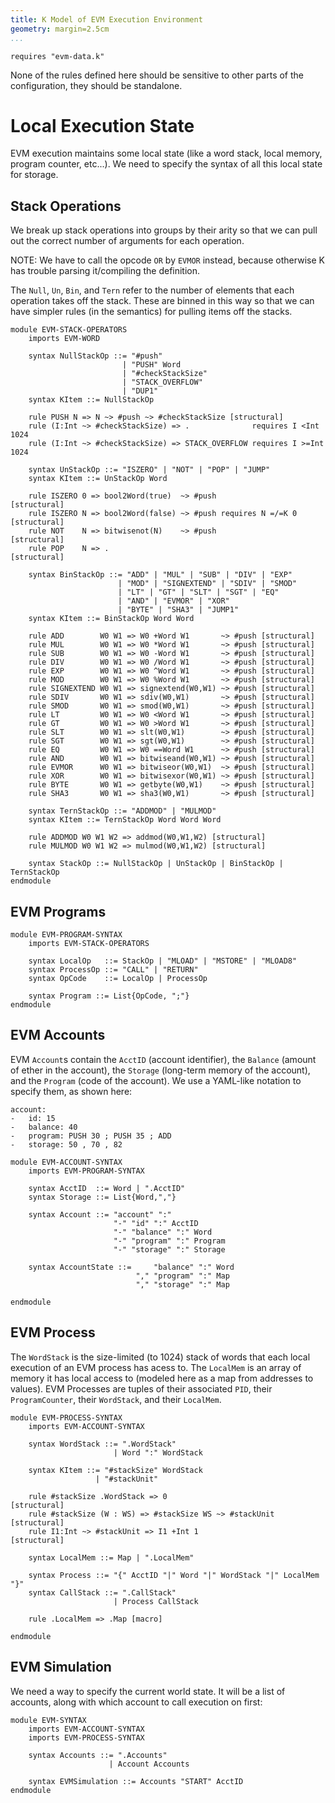 ```yaml
---
title: K Model of EVM Execution Environment
geometry: margin=2.5cm
...
```



```k
requires "evm-data.k"
```

None of the rules defined here should be sensitive to other parts of the
configuration, they should be standalone.


Local Execution State
=====================

EVM execution maintains some local state (like a word stack, local memory,
program counter, etc...). We need to specify the syntax of all this local state
for storage.

Stack Operations
----------------

We break up stack operations into groups by their arity so that we can pull out
the correct number of arguments for each operation.

NOTE: We have to call the opcode `OR` by `EVMOR` instead, because otherwise K
has trouble parsing it/compiling the definition.

The `Null`, `Un`, `Bin`, and `Tern` refer to the number of elements that each
operation takes off the stack. These are binned in this way so that we can have
simpler rules (in the semantics) for pulling items off the stacks.

```k
module EVM-STACK-OPERATORS
    imports EVM-WORD

    syntax NullStackOp ::= "#push"
                         | "PUSH" Word
                         | "#checkStackSize"
                         | "STACK_OVERFLOW"
                         | "DUP1"
    syntax KItem ::= NullStackOp

    rule PUSH N => N ~> #push ~> #checkStackSize [structural]
    rule (I:Int ~> #checkStackSize) => .              requires I <Int  1024
    rule (I:Int ~> #checkStackSize) => STACK_OVERFLOW requires I >=Int 1024

    syntax UnStackOp ::= "ISZERO" | "NOT" | "POP" | "JUMP"
    syntax KItem ::= UnStackOp Word

    rule ISZERO 0 => bool2Word(true)  ~> #push                   [structural]
    rule ISZERO N => bool2Word(false) ~> #push requires N =/=K 0 [structural]
    rule NOT    N => bitwisenot(N)    ~> #push                   [structural]
    rule POP    N => .                                           [structural]

    syntax BinStackOp ::= "ADD" | "MUL" | "SUB" | "DIV" | "EXP"
                        | "MOD" | "SIGNEXTEND" | "SDIV" | "SMOD"
                        | "LT" | "GT" | "SLT" | "SGT" | "EQ"
                        | "AND" | "EVMOR" | "XOR"
                        | "BYTE" | "SHA3" | "JUMP1"
    syntax KItem ::= BinStackOp Word Word

    rule ADD        W0 W1 => W0 +Word W1       ~> #push [structural]
    rule MUL        W0 W1 => W0 *Word W1       ~> #push [structural]
    rule SUB        W0 W1 => W0 -Word W1       ~> #push [structural]
    rule DIV        W0 W1 => W0 /Word W1       ~> #push [structural]
    rule EXP        W0 W1 => W0 ^Word W1       ~> #push [structural]
    rule MOD        W0 W1 => W0 %Word W1       ~> #push [structural]
    rule SIGNEXTEND W0 W1 => signextend(W0,W1) ~> #push [structural]
    rule SDIV       W0 W1 => sdiv(W0,W1)       ~> #push [structural]
    rule SMOD       W0 W1 => smod(W0,W1)       ~> #push [structural]
    rule LT         W0 W1 => W0 <Word W1       ~> #push [structural]
    rule GT         W0 W1 => W0 >Word W1       ~> #push [structural]
    rule SLT        W0 W1 => slt(W0,W1)        ~> #push [structural]
    rule SGT        W0 W1 => sgt(W0,W1)        ~> #push [structural]
    rule EQ         W0 W1 => W0 ==Word W1      ~> #push [structural]
    rule AND        W0 W1 => bitwiseand(W0,W1) ~> #push [structural]
    rule EVMOR      W0 W1 => bitwiseor(W0,W1)  ~> #push [structural]
    rule XOR        W0 W1 => bitwisexor(W0,W1) ~> #push [structural]
    rule BYTE       W0 W1 => getbyte(W0,W1)    ~> #push [structural]
    rule SHA3       W0 W1 => sha3(W0,W1)       ~> #push [structural]

    syntax TernStackOp ::= "ADDMOD" | "MULMOD"
    syntax KItem ::= TernStackOp Word Word Word

    rule ADDMOD W0 W1 W2 => addmod(W0,W1,W2) [structural]
    rule MULMOD W0 W1 W2 => mulmod(W0,W1,W2) [structural]

    syntax StackOp ::= NullStackOp | UnStackOp | BinStackOp | TernStackOp
endmodule
```

EVM Programs
------------

```k
module EVM-PROGRAM-SYNTAX
    imports EVM-STACK-OPERATORS

    syntax LocalOp   ::= StackOp | "MLOAD" | "MSTORE" | "MLOAD8"
    syntax ProcessOp ::= "CALL" | "RETURN"
    syntax OpCode    ::= LocalOp | ProcessOp

    syntax Program ::= List{OpCode, ";"}
endmodule
```

EVM Accounts
------------

EVM `Account`s contain the `AcctID` (account identifier), the `Balance` (amount
of ether in the account), the `Storage` (long-term memory of the account), and
the `Program` (code of the account). We use a YAML-like notation to specify
them, as shown here:

```evm-account
account:
-   id: 15
-   balance: 40
-   program: PUSH 30 ; PUSH 35 ; ADD
-   storage: 50 , 70 , 82
```

```k
module EVM-ACCOUNT-SYNTAX
    imports EVM-PROGRAM-SYNTAX

    syntax AcctID  ::= Word | ".AcctID"
    syntax Storage ::= List{Word,","}

    syntax Account ::= "account" ":"
                       "-" "id" ":" AcctID
                       "-" "balance" ":" Word
                       "-" "program" ":" Program
                       "-" "storage" ":" Storage

    syntax AccountState ::=     "balance" ":" Word
                            "," "program" ":" Map
                            "," "storage" ":" Map

endmodule
```

EVM Process
-----------

The `WordStack` is the size-limited (to 1024) stack of words that each local
execution of an EVM process has acess to. The `LocalMem` is an array of memory
it has local access to (modeled here as a map from addresses to values). EVM
Processes are tuples of their associated `PID`, their `ProgramCounter`, their
`WordStack`, and their `LocalMem`.

```k
module EVM-PROCESS-SYNTAX
    imports EVM-ACCOUNT-SYNTAX

    syntax WordStack ::= ".WordStack"
                       | Word ":" WordStack

    syntax KItem ::= "#stackSize" WordStack
                   | "#stackUnit"

    rule #stackSize .WordStack => 0                         [structural]
    rule #stackSize (W : WS) => #stackSize WS ~> #stackUnit [structural]
    rule I1:Int ~> #stackUnit => I1 +Int 1                  [structural]

    syntax LocalMem ::= Map | ".LocalMem"

    syntax Process ::= "{" AcctID "|" Word "|" WordStack "|" LocalMem "}"
    syntax CallStack ::= ".CallStack"
                       | Process CallStack

    rule .LocalMem => .Map [macro]

endmodule
```

EVM Simulation
--------------

We need a way to specify the current world state. It will be a list of accounts,
along with which account to call execution on first:

```k
module EVM-SYNTAX
    imports EVM-ACCOUNT-SYNTAX
    imports EVM-PROCESS-SYNTAX

    syntax Accounts ::= ".Accounts"
                      | Account Accounts

    syntax EVMSimulation ::= Accounts "START" AcctID
endmodule
```
